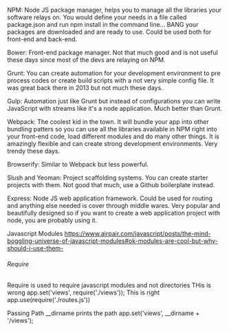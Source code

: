 NPM: Node JS package manager, helps you to manage all the libraries your software relays on. You would define your needs in a file called package.json and run npm install in the command line... BANG your packages are downloaded and are ready to use. Could be used both for front-end and back-end.

Bower: Front-end package manager. Not that much good and is not useful these days since most of the devs are relaying on NPM.

Grunt: You can create automation for your development environment to pre process codes or create build scripts with a not very simple config file. It was great back there in 2013 but not much these days.

Gulp: Automation just like Grunt but instead of configurations you can write JavaScript with streams like it's a node application. Much better than Grunt.

Webpack: The coolest kid in the town. It will bundle your app into other bundling patters so you can use all the libraries available in NPM right into your front-end code, load different modules and do many other things. It is amazingly flexible and can create strong development environments. Very trendy these days.

Browserify: Similar to Webpack but less powerful.

Slush and Yeoman: Project scaffolding systems. You can create starter projects with them. Not good that much, use a Github boilerplate instead.

Express: Node JS web application framework. Could be used for routing and anything else needed is cover through middle wares. Very popular and beautifully designed so if you want to create a web application project with node, you are probably using it.


Javascript Modules
https://www.airpair.com/javascript/posts/the-mind-boggling-universe-of-javascript-modules#ok-modules-are-cool-but-why-should-i-use-them-


###### Require
Require is used to require javascript modules and not directories
THis is wrong
app.set('views', require('./views'));
This is right
app.use(require('./routes.js'))

Passing Path
__dirname prints the path
app.set('views', __dirname + '/views');
